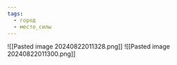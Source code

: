 ```yaml
---
tags:
  - город
  - место_силы
---
```

![[Pasted image 20240822011328.png]]
![[Pasted image 20240822011300.png]]
